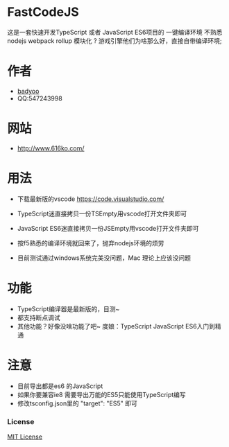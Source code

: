 # FastCodeJS
这是一套快速开发TypeScript 或者 JavaScript ES6项目的 一键编译环境
不熟悉nodejs webpack rollup 模块化 ? 游戏引擎他们为啥那么好，直接自带编译环境;
# 作者
* [badyoo](https://github.com/badyoo)
* QQ:547243998

# 网站
* http://www.616ko.com/

# 用法
* 下载最新版的vscode https://code.visualstudio.com/
* TypeScript迷直接拷贝一份TSEmpty用vscode打开文件夹即可
* JavaScript ES6迷直接拷贝一份JSEmpty用vscode打开文件夹即可
* 按f5熟悉的编译环境就回来了，抛弃nodejs环境的烦劳

* 目前测试通过windows系统完美没问题，Mac 理论上应该没问题

# 功能
* TypeScript编译器是最新版的，目测~
* 都支持断点调试
* 其他功能？好像没啥功能了吧~ 度娘：TypeScript JavaScript ES6入门到精通

# 注意
* 目前导出都是es6 的JavaScript 
* 如果你要兼容ie8 需要导出万能的ES5只能使用TypeScript编写
* 修改tsconfig.json里的 "target": "ES5" 即可


### License
[MIT License](https://github.com/badyoo/FastCodeJS/blob/master/LICENSE)
